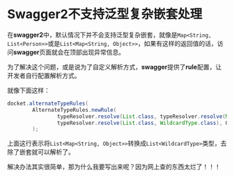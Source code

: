# Swagger2不支持泛型复杂嵌套处理

在**swagger2**中，默认情况下并不会支持泛型复杂嵌套，就像是`Map<String, List<Person>>`或是`List<Map<String, Object>>`，如果有这样的返回值的话，访问**swagger**页面就会在顶部出现异常信息。

为了解决这个问题，或是说为了自定义解析方式，**swagger**提供了**rule**配置，让开发者自行配置解析方式。

就像下面这样：

```java
docket.alternateTypeRules(
        AlternateTypeRules.newRule(
                typeResolver.resolve(List.class, typeResolver.resolve(Map.class, String.class, Object.class)),
                typeResolver.resolve(List.class, WildcardType.class), Ordered.HIGHEST_PRECEDENCE)
        );
```

上面这行表示将`List<Map<String, Object>>`转换成`List<WildcardType>`类型，去除了嵌套就可以解析了。

解决办法其实很简单，那为什么我要写出来呢？因为网上查的东西太烂了！！！
